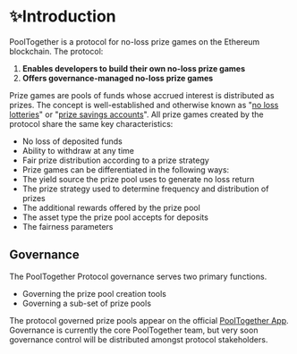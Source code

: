 # ✨Introduction

PoolTogether is a protocol for no-loss prize games on the Ethereum blockchain. The protocol:

1) **Enables developers to build their own no-loss prize games**
2) **Offers governance-managed no-loss prize games**

Prize games are pools of funds whose accrued interest is distributed as prizes. The concept is well-established and otherwise known as "[no loss lotteries](http://beniverson.org/papers/MaMa.pdf)" or "[prize savings accounts](https://en.wikipedia.org/wiki/Prize-linked_savings_account)". All prize games created by the protocol share the same key characteristics:

* No loss of deposited funds
* Ability to withdraw at any time
* Fair prize distribution according to a prize strategy
* Prize games can be differentiated in the following ways:
* The yield source the prize pool uses to generate no loss return
* The prize strategy used to determine frequency and distribution of prizes
* The additional rewards offered by the prize pool
* The asset type the prize pool accepts for deposits
* The fairness parameters

## Governance

The PoolTogether Protocol governance serves two primary functions.

* Governing the prize pool creation tools
* Governing a sub-set of prize pools

The protocol governed prize pools appear on the official [PoolTogether App](https://pooltogether.com/). Governance is currently the core PoolTogether team, but very soon governance control will be distributed amongst protocol stakeholders.
